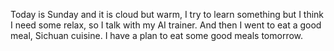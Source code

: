 Today is Sunday and it is cloud but warm, I try to learn something but I think I need some relax, so I talk with my AI trainer. And then I went to eat a good meal, Sichuan cuisine. I have a plan to eat some good meals tomorrow.
